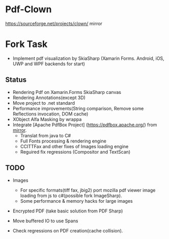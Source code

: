 # Pdf-Clown
https://sourceforge.net/projects/clown/ mirror

# Fork Task

- Implement pdf visualization by SkiaSharp (Xamarin Forms. Android, iOS, UWP and WPF backends for start)

## Status

- Rendering Pdf on Xamarin.Forms SkiaSharp canvas
- Rendering Annotations(except 3D)
- Move project to .net standard
- Performance improvements(String comparison, Remove some Reflections invocation, DOM cache)
- XObject Alfa Masking by wrappa
- Integrate [Apache PdfBox Project] (https://pdfbox.apache.org/) from [mirror](https://github.com/apache/pdfbox). 
  - Translat from java to C#
  - Full Fonts processing & rendering engine
  - CCITTFax and other fixes of Images loading engine
  - Reguired fix regressions (Compositor and TextScan)
  
## TODO

- Images
  - For specific formats(tiff fax, jbig2) port mozilla pdf viewer image loading from js to c#(possible fork ImageSharp). 
  - Some performance & memory hacks for large images

- Encrypted PDF (take basic solution from PDF Sharp)
- Move buffered IO to use Spans
- Check regressions on PDF creation(cache collision).
